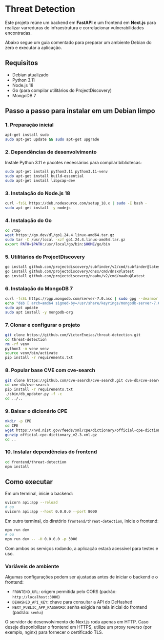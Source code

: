 # Threat Detection

Este projeto reúne um backend em **FastAPI** e um frontend em **Next.js** para realizar varreduras de infraestrutura e correlacionar vulnerabilidades encontradas.

Abaixo segue um guia comentado para preparar um ambiente Debian do zero e executar a aplicação.

## Requisitos

- Debian atualizado
- Python 3.11
- Node.js 18
- Go (para compilar utilitários do ProjectDiscovery)
- MongoDB 7

## Passo a passo para instalar em um Debian limpo

### 1. Preparação inicial

```bash
apt-get install sudo
sudo apt-get update && sudo apt-get upgrade
```

### 2. Dependências de desenvolvimento

Instale Python 3.11 e pacotes necessários para compilar bibliotecas:

```bash
sudo apt-get install python3.11 python3.11-venv
sudo apt-get install build-essential
sudo apt-get install libpcap-dev
```

### 3. Instalação do Node.js 18

```bash
curl -fsSL https://deb.nodesource.com/setup_18.x | sudo -E bash -
sudo apt-get install -y nodejs
```

### 4. Instalação do Go

```bash
cd /tmp
wget https://go.dev/dl/go1.24.4.linux-amd64.tar.gz
sudo tar -C /usr/local -xzf go1.24.4.linux-amd64.tar.gz
export PATH=$PATH:/usr/local/go/bin:$HOME/go/bin
```

### 5. Utilitários do ProjectDiscovery

```bash
go install github.com/projectdiscovery/subfinder/v2/cmd/subfinder@latest
go install github.com/projectdiscovery/dnsx/cmd/dnsx@latest
go install github.com/projectdiscovery/naabu/v2/cmd/naabu@latest
```

### 6. Instalação do MongoDB 7

```bash
curl -fsSL https://pgp.mongodb.com/server-7.0.asc | sudo gpg --dearmor -o /usr/share/keyrings/mongodb-server-7.0.gpg
echo "deb [ arch=amd64 signed-by=/usr/share/keyrings/mongodb-server-7.0.gpg ] https://repo.mongodb.org/apt/debian bookworm/mongodb-org/7.0 main" | sudo tee /etc/apt/sources.list.d/mongodb-org-7.0.list
sudo apt update
sudo apt install -y mongodb-org
```

### 7. Clonar e configurar o projeto

```bash
git clone https://github.com/VictorEneias/threat-detection.git
cd threat-detection
rm -rf venv
python3 -m venv venv
source venv/bin/activate
pip install -r requirements.txt
```

### 8. Popular base CVE com cve-search

```bash
git clone https://github.com/cve-search/cve-search.git cve-db/cve-search
cd cve-db/cve-search
pip install -r requirements.txt
./sbin/db_updater.py -f -c
cd ../..
```

### 9. Baixar o dicionário CPE

```bash
mkdir -p CPE
cd CPE
wget https://nvd.nist.gov/feeds/xml/cpe/dictionary/official-cpe-dictionary_v2.3.xml.gz
gunzip official-cpe-dictionary_v2.3.xml.gz
cd ..
```

### 10. Instalar dependências do frontend

```bash
cd frontend/threat-detection
npm install
```

## Como executar

Em um terminal, inicie o backend:

```bash
uvicorn api:app --reload
# ou
uvicorn api:app --host 0.0.0.0 --port 8000
```

Em outro terminal, do diretório `frontend/threat-detection`, inicie o frontend:

```bash
npm run dev
# ou
npm run dev -- -H 0.0.0.0 -p 3000
```

Com ambos os serviços rodando, a aplicação estará acessível para testes e uso.

### Variáveis de ambiente

Algumas configurações podem ser ajustadas antes de iniciar o backend e o frontend:

- `FRONTEND_URL`: origem permitida pelo CORS (padrão: `http://localhost:3000`)
- `DEHASHED_API_KEY`: chave para consultar a API do DeHashed
- `NEXT_PUBLIC_APP_PASSWORD`: senha exigida na tela inicial do frontend (padrão: `senha`)

O servidor de desenvolvimento do Next.js roda apenas em HTTP. Caso deseje disponibilizar o frontend em HTTPS, utilize um proxy reverso (por exemplo, nginx) para fornecer o certificado TLS.

